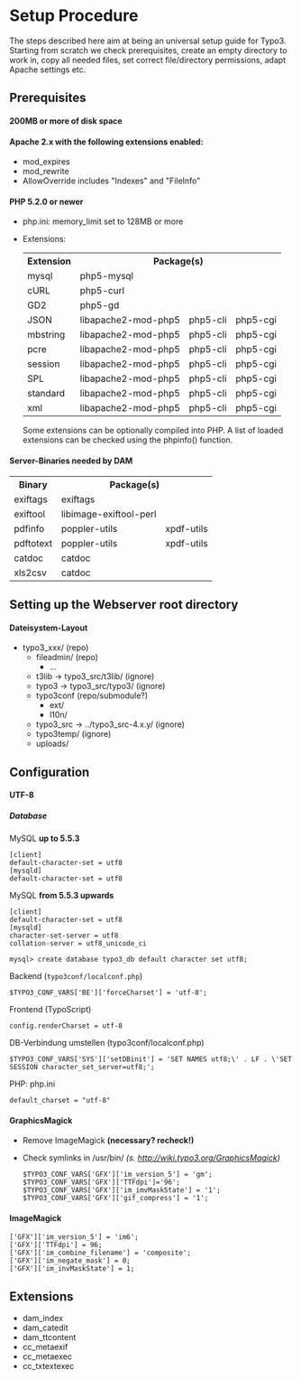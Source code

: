 # Setup Procedure #

The steps described here aim at being an universal setup guide for Typo3. Starting from scratch we check prerequisites, create an empty directory to work in, copy all needed files, set correct file/directory permissions, adapt Apache settings etc.

## Prerequisites ##
	
#### **200MB or more** of disk space ####
#### **Apache 2.x** with the following extensions enabled: ####
- mod\_expires
- mod\_rewrite
- AllowOverride includes "Indexes" and "FileInfo"

#### **PHP 5.2.0** or newer ####
- php.ini: memory\_limit set to 128MB or more
- Extensions:
	<table>
		<tr><th>Extension</th><th colspan="3">Package(s)</th></tr>
		<tr><td>mysql</td><td>php5-mysql</td></tr>
		<tr><td>cURL</td><td>php5-curl</td></tr>
		<tr><td>GD2</td><td>php5-gd</td></tr>
		<tr><td>JSON</td><td>libapache2-mod-php5</td><td>php5-cli</td><td>php5-cgi</td></tr>
		<tr><td>mbstring</td><td>libapache2-mod-php5</td><td>php5-cli</td><td>php5-cgi</td></tr>
		<tr><td>pcre</td><td>libapache2-mod-php5</td><td>php5-cli</td><td>php5-cgi</td></tr>
		<tr><td>session</td><td>libapache2-mod-php5</td><td>php5-cli</td><td>php5-cgi</td></tr>
		<tr><td>SPL</td><td>libapache2-mod-php5</td><td>php5-cli</td><td>php5-cgi</td></tr>
		<tr><td>standard</td><td>libapache2-mod-php5</td><td>php5-cli</td><td>php5-cgi</td></tr>
		<tr><td>xml</td><td>libapache2-mod-php5</td><td>php5-cli</td><td>php5-cgi</td></tr>
	</table>
	
	Some extensions can be optionally compiled into PHP. A list of loaded extensions can be checked using the phpinfo() function.

#### Server-Binaries needed by DAM ####
<table>
	<tr><th>Binary</th><th colspan="2">Package(s)</th><tr>
	<tr><td>exiftags</td><td>exiftags</td></tr>
	<tr><td>exiftool</td><td>libimage-exiftool-perl</td></tr>
	<tr><td>pdfinfo</td><td>poppler-utils</td><td>xpdf-utils</td></tr>
	<tr><td>pdftotext</td><td>poppler-utils</td><td>xpdf-utils</td></tr>
	<tr><td>catdoc</td><td>catdoc</td></tr>
	<tr><td>xls2csv</td><td>catdoc</td></tr>
</table>	

## Setting up the Webserver root directory ##

#### Dateisystem-Layout ####
-	typo3\_xxx/ (repo)
	-	fileadmin/ (repo)
		-	...
	-	t3lib -> typo3\_src/t3lib/ (ignore)
	-	typo3 -> typo3\_src/typo3/ (ignore)
	-	typo3conf (repo/submodule?)
		-	ext/
		-	l10n/
	-	typo3\_src -> ../typo3\_src-4.x.y/ (ignore)
	-	typo3temp/ (ignore)
	-	uploads/

## Configuration ##
#### UTF-8 ####
##### Database #####
MySQL **up to 5.5.3**

	[client]
	default-character-set = utf8
	[mysqld]
	default-character-set = utf8

MySQL **from 5.5.3 upwards**

	[client]
	default-character-set = utf8
	[mysqld]
	character-set-server = utf8
	collation-server = utf8_unicode_ci

	mysql> create database typo3_db default character set utf8;

Backend (``typo3conf/localconf.php``)

	$TYPO3_CONF_VARS['BE']['forceCharset'] = 'utf-8';

Frontend (TypoScript)

	config.renderCharset = utf-8

DB-Verbindung umstellen (typo3conf/localconf.php)

	$TYPO3_CONF_VARS['SYS']['setDBinit'] = 'SET NAMES utf8;\' . LF . \'SET SESSION character_set_server=utf8;';

PHP: php.ini

	default_charset = "utf-8"

#### GraphicsMagick ####
-	Remove ImageMagick **(necessary? recheck!)**
-	Check symlinks in /usr/bin/ *(s. <http://wiki.typo3.org/GraphicsMagick>)*

		$TYPO3_CONF_VARS['GFX']['im_version_5'] = 'gm';
		$TYPO3_CONF_VARS['GFX']['TTFdpi']='96';
		$TYPO3_CONF_VARS['GFX']['im_imvMaskState'] = '1';
		$TYPO3_CONF_VARS['GFX']['gif_compress'] = '1';

#### ImageMagick ####
	['GFX']['im_version_5'] = 'im6';
	['GFX']['TTFdpi'] = 96;
	['GFX']['im_combine_filename'] = 'composite';
	['GFX']['im_negate_mask'] = 0;
	['GFX']['im_invMaskState'] = 1;

## Extensions ##
-	dam_index
-	dam_catedit
-	dam_ttcontent
-	cc_metaexif
-	cc_metaexec
-	cc_txtextexec